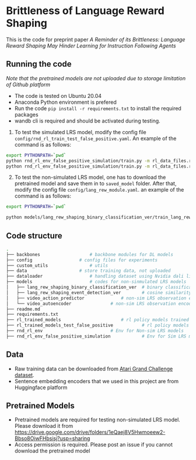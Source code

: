 # Brittleness of Language Reward Shaping

This is the code for preprint paper *A Reminder of its Brittleness: Language Reward Shaping May Hinder Learning for Instruction Following Agents*



## Running the code 

*Note that the pretrained models are not uploaded due to storage limitation of Github platform*

- The code is tested on Ubuntu 20.04 
- Anaconda Python environment is prefered 
- Run the code `pip install -r requirements.txt` to install the required packages
- wandb cli is required and should be activated during testing. 



1. To test the simulated LRS model, modify the config file `config/rnd_rl_train_test_false_positive.yaml`. An example of the command is as follows:

```bash
export PYTHONPATH=`pwd`
python rnd_rl_env_false_positive_simulation/train.py -m rl_data_files.rl_task=0,1 rl_params.whether_shorter_chunks=True,False rl_params.more_restrict_flag=True,False rl_params.follow_temporal_order=True,False CONSTANT.RANDOM_SEED=1,2,3,4,5,6,7,8,9,10
python rnd_rl_env_false_positive_simulation/train.py -m rl_data_files.rl_task=2 rl_pa
```



2. To test the non-simulated LRS model, one has to download the pretrained model and save them in to `saved_model` folder. After that, modify the config file `config/lang_rew_module.yaml`. an example of the command is as follows:

```bash
export PYTHONPATH=`pwd`

python models/lang_rew_shaping_binary_classification_ver/train_lang_rew_module.py -m lang_rew_shaping_params.use_action_prediction=True lang_rew_shaping_params.use_relative_offset=True data_files.pretrain_visual_encoder_use_object_detec=True lang_rew_shaping_params.normal_negative_ratio=0.7
```





 ## Code structure

```bash
.
├── backbones					# backbone modules for DL models
├── config					# config files for experiments
├── custom_utils				# utils 
├── data					# store training data, not uploaded
├── dataloader					# handling dataset using Nvidia dali library
├── models						# codes for non-sinmulated LRS models
│   ├── lang_rew_shaping_binary_classification_ver	# binary classification output layer ver
│   ├── lang_rew_shaping_event_detection_ver		# cosine similarity output layer ver
│   ├── video_action_predictor				# non-sim LRS observation encoder
│   └── video_autoencoder				# non-sim LRS observation encoder backbone
├── readme.md
├── requirements.txt		
├── rl_trained_models						# rl policy models trained using Non-sim LRS
├── rl_trained_models_test_false_positive			# rl policy models trained using Sim LRS
├── rnd_rl_env							# Env for Non-sim LRS models
├── rnd_rl_env_false_positive_simulation			# Env for Sim LRS models


```



## Data

- Raw training data can be downloaded from [Atari Grand Challenge dataset](http://atarigrandchallenge.com/data). 
- Sentence embedding encoders that we used in this project are from Huggingface platform



## Pretrained Models

- Pretrained models are required for testing non-simulated LRS model. Please download it from https://drive.google.com/drive/folders/1eQaej8V5Hwmoeew2-Bbso8OiwFHbsisj?usp=sharing
- Access permission is required. Please post an issue if you cannot download the pretrained model
